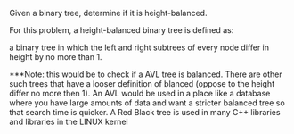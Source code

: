 Given a binary tree, determine if it is height-balanced.

For this problem, a height-balanced binary tree is defined as:

a binary tree in which the left and right subtrees of every node differ in height by no more than 1.

***Note: this would be to check if a AVL tree is balanced. There are other such trees that have a looser definition of blanced (oppose to the
height differ no more then 1). An AVL would be used in a place like a database where you have large amounts of data and want a stricter balanced
tree so that search time is quicker. A Red Black tree is used in many C++ libraries and libraries in the LINUX kernel

